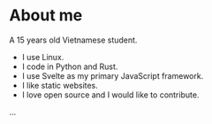 # About me
A 15 years old Vietnamese student.

- I use Linux.
- I code in Python and Rust.
- I use Svelte as my primary JavaScript framework.
- I like static websites.
- I love open source and I would like to contribute.

...
